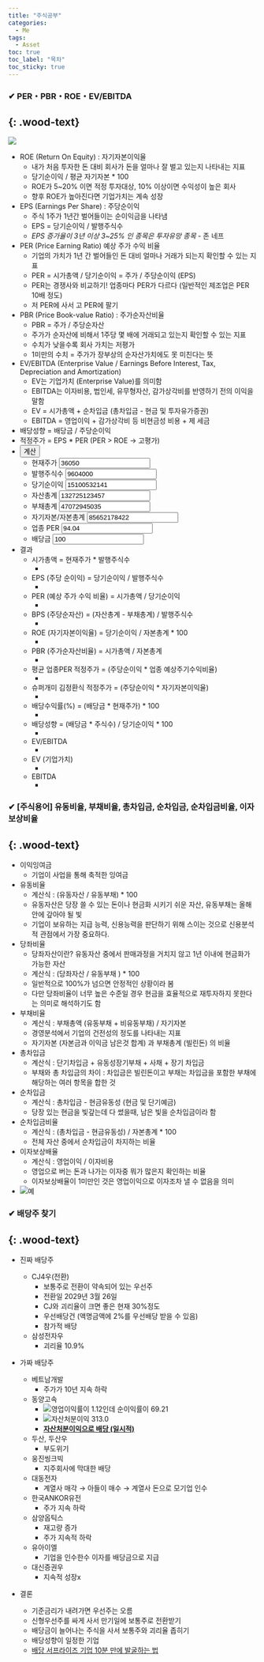 ```yaml
---
title: "주식공부"
categories:
  - Me
tags:
  - Asset
toc: true
toc_label: "목차"
toc_sticky: true
---
```


### ✔ PER・PBR・ROE・EV/EBITDA
{: .wood-text}
---

![](/assets/images/me/2020-12-27-me-it-business3-1.png)
<br>
- ROE  (Return On Equity) : 자기자본이익율
  - 내가 처음 투자한 돈 대비 회사가 돈을 얼마나 잘 벌고 있는지 나타내는 지표
  - 당기순이익 / 평균 자기자본 * 100
  - ROE가 5~20% 이면 적정 투자대상, 10% 이상이면 수익성이 높은 회사
  - 향후 ROE가 높아진다면 기업가치는 계속 성장
- EPS (Earnings Per Share) : 주당순이익
  - 주식 1주가 1년간 벌어들이는 순이익금을 나타냄
  - EPS = 당기순이익 / 발행주식수 
  - <cite>EPS 증가율이 3년 이상 3~25% 인 종목은 투자유망 종목</cite> - 존 네프
- PER (Price Earning Ratio) 예상 주가 수익 비율
  - 기업의 가치가 1년 간 벌어들인 돈 대비 얼마나 거래가 되는지 확인할 수 있는 지표
  - PER = 시가총액 / 당기순이익 = 주가 / 주당순이익 (EPS)
  - PER는 경쟁사와 비교하기! 업종마다 PER가 다르다 (일반적인 제조업은 PER 10배 정도)
  - 저 PER에 사서 고 PER에 팔기
- PBR (Price Book-value Ratio) : 주가순자산비율
  - PBR = 주가 / 주당순자산
  - 주가가 순자산에 비해서 1주당 몇 배에 거래되고 있는지 확인할 수 있는 지표
  - 수치가 낮을수록 회사 가치는 저평가
  - 1미만의 수치 = 주가가 장부상의 순자산가치에도 못 미친다는 뜻
- EV/EBITDA (Enterprise Value / Earnings Before Interest, Tax, Depreciation and Amortization)
  - EV는 기업가치 (Enterprise Value)를 의미함
  - EBITDA는 이자비용, 법인세, 유무형자산, 감가상각비를 반영하기 전의 이익을 말함
  - EV = 시가총액 + 순차입금 (총차입금 - 현금 및 투자유가증권)
  - EBITDA = 영업이익 + 감가상각비 등 비현금성 비용 + 제 세금
- 배당성향 = 배당금 / 주당순이익
- 적정주가 = EPS * PER (PER > ROE → 고평가)
- <button id="stockCalc">계산</button>
  - 현재주가 <input type="text" name="stkpc" placeholder="36050" value="36050" />
  - 발행주식수 <input type="text" name="pblicteStockCnt"  placeholder="9604000" value="9604000" />
  - 당기순이익 <input type="text" name="ntpfThstrm" placeholder="15100532141" value="15100532141" />
  - 자산총계 <input type="text" name="assetsTotamt" placeholder="132725123457" value="132725123457" />
  - 부채총계 <input type="text" name="debtTotamt" placeholder="47072945035" value="47072945035" />
  - 자기자본/자본총계 <input type="text" name="ecptl" placeholder="85652178422" value="85652178422" />
  - 업종 PER <input type="text" name="indutyPer" placeholder="94.04" value="94.04" />
  - 배당금 <input type="text" name="dvdnd" placeholder="100" value="100" />
- 결과
  - 시가총액 = 현재주가 * 발행주식수
    - <font color="red"><span id="mktcTotamt"></span></font>
  - EPS (주당 순이익) = 당기순이익 / 발행주식수
    - <font color="red"><span id="eps"></span></font>
  - PER (예상 주가 수익 비율) = 시가총액 / 당기순이익
    - <font color="red"><span id="per"></span></font>
  - BPS (주당순자산) = (자산총계 - 부채총계) / 발행주식수
    - <font color="red"><span id="bps"></span></font>
  - ROE (자기자본이익율) = 당기순이익 / 자본총계 * 100
    - <font color="red"><span id="roe"></span></font>
  - PBR (주가순자산비율) = 시가총액 / 자본총계
    - <font color="red"><span id="pbr"></span></font>
  - 평균 업종PER 적정주가 = (주당순이익 * 업종 예상주기수익비율)
    - <font color="red"><span id="proprtStkpcByIndutyPer"></span></font>
  - 슈퍼개미 김정환식 적정주가 = (주당순이익 * 자기자본이익율)
    - <font color="red"><span id="proprtStkpcByEpsRoe"></span></font>
  - 배당수익률(%) = (배당금 * 현재주가) * 100
    - <font color="red"><span id="alotErnrt"></span></font>
  - 배당성향 = (배당금 * 주식수) / 당기순이익 * 100
    - <font color="red"><span id="alotIncln"></span></font>
  - EV/EBITDA
    - <font color="red"><span id="evEbitda"></span></font>
  - EV (기업가치)
    - <font color="red"><span id="ev"></span></font>
  - EBITDA
    - <font color="red"><span id="ebitda"></span></font>


### ✔ [주식용어] 유동비율, 부채비율, 총차입금, 순차입금, 순차입금비율, 이자보상비율
{: .wood-text}
---
- 이익잉여금
  - 기업이 사업을 통해 축적한 잉여금
- 유동비율
  - 계산식 : (유동자산 / 유동부채) * 100
  - 유동자산은 당장 쓸 수 있는 돈이나 현금화 시키기 쉬운 자산, 유동부채는 올해안에 갚아야 될 빛
  - 기업이 보유하는 지급 능력, 신용능력을 판단하기 위해 스이는 것으로 신용분석적 관점에서 가장 중요하다.
- 당좌비율
  - 당좌자산이란? 유동자산 중에서 판매과정을 거치지 않고 1년 이내에 현금화가 가능한 자산
  - 계산식 : (당좌자산 / 유동부채 ) * 100
  - 일반적으로 100%가 넘으면 안정적인 상황이라 봄
  - 다만 당좌비율이 너무 높은 수준일 경우 현금을 효율적으로 재투자하지 못한다는 의미로 해석하기도 함
- 부채비율
  - 계산식 : 부채총액 (유동부채 + 비유동부채) / 자기자본
  - 경영분석에서 기업의 건전성의 정도를 나타내는 지표
  - 자기자본 (자본금과 이익금 남은것 합계) 과 부채총계 (빌린돈) 의 비율
- 총차입금
  - 계산식 : 단기차입금 + 유동성장기부채 + 사채 + 장기 차입금
  - 부채와 총 차입금의 차이 : 차입금은 빌린돈이고 부채는 차입금을 포함한 부채에 해당하는 여러 항목을 합한 것
- 순차입금
  - 계산식 : 총차입금 - 현금유동성 (현금 및 단기예금)
  - 당장 있는 현금을 빛갚는데 다 썼을때, 남은 빛을 순차입금이라 함
- 순차입금비율
  - 계산식 : (총차입금 - 현금유동성) / 자본총계 * 100
  - 전체 자산 중에서 순차입금이 차지하는 비율
- 이자보상배율
  - 계산식 : 영업이익 / 이자비용
  - 영업으로 버는 돈과 나가는 이자중 뭐가 많은지 확인하는 비율
  - 이자보상배율이 1미만인 것은 영업이익으로 이자조차 낼 수 없음을 의미
- ![예](/assets/images/me/2020-12-27-me-it-business3-2.png)


### ✔ 배당주 찾기
{: .wood-text}
---
- 진짜 배당주
  - CJ4우(전환)
    - 보통주로 전환이 약속되어 있는 우선주
    - 전환일 2029년 3월 26일
    - CJ와 괴리율이 크면 좋은 현재 30%정도
    - 우선배당건 (액명금액에 2%를 우선배당 받을 수 있음)
    - 참가적 배당
  - 삼성전자우
    - 괴리율 10.9%

- 가짜 배당주
  - 베트남개발
    - 주가가 10년 지속 하락
  - 동양고속
    - ![영업이익률이 1.12인데 순이익률이 69.21](/assets/images/me/2020-12-27-me-it-business3-3.png)
    - ![자산처분이익 313.0](/assets/images/me/2020-12-27-me-it-business3-4.png)
    - **<u>자산처분이익으로 배당 (일시적)</u>**
  - 두산, 두산우
    - 부도위기
  - 웅진씽크빅
    - 지주회사에 막대한 배당
  - 대동전자
    - 계열사 매각 → 아들이 매수 → 계열사 돈으로 모기업 인수
  - 한국ANKOR유전
    - 주가 지속 하락
  - 삼양옵틱스
    - 재고량 증가
    - 주가 지속적 하락
  - 유아이엘
    - 기업을 인수한수 이자를 배당금으로 지급
  - 대신증권우
    - 지속적 성장x

- 결론
  - 기준금리가 내려가면 우선주는 오름
  - 신형우선주를 싸게 사서 만기일에 보통주로 전환받기
  - 배당금이 늘어나는 주식을 사서 보통주와 괴리율 좁히기
  - 배당성향이 일정한 기업
  - [배당 서프라이즈 기업 10분 만에 발굴하는 법](/darant/darant-playlist1/)
